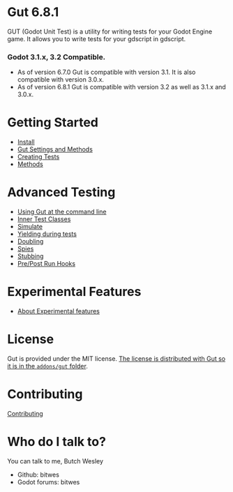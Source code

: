 # Gut 6.8.1
GUT (Godot Unit Test) is a utility for writing tests for your Godot Engine game.  It allows you to write tests for your gdscript in gdscript.

### Godot 3.1.x, 3.2 Compatible.
* As of version 6.7.0 Gut is compatible with version 3.1.  It is also compatible with version 3.0.x.
* As of version 6.8.1 Gut is compatible with version 3.2 as well as 3.1.x and 3.0.x.


# Getting Started
* [Install](Install)
* [Gut Settings and Methods](Gut-Settings-And-Methods)
* [Creating Tests](Creating-Tests)
* [Methods](Methods)

# Advanced Testing
* [Using Gut at the command line](Command-Line)
* [Inner Test Classes](Inner-Test-Classes)
* [Simulate](Simulate)
* [Yielding during tests](Yielding)
* [Doubling](Doubles)
* [Spies](Spies)
* [Stubbing](Stubbing)
* [Pre/Post Run Hooks](Hooks)

# Experimental Features
* [About Experimental features](About-Experimental)

# License
Gut is provided under the MIT license.  [The license is distributed with Gut so it is in the `addons/gut` folder](https://github.com/bitwes/Gut/blob/master/addons/gut/LICENSE.md).

# Contributing
[Contributing](Contributing)

# Who do I talk to?
You can talk to me, Butch Wesley

* Github:  bitwes
* Godot forums:  bitwes
